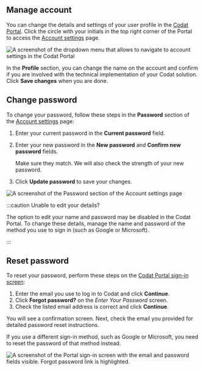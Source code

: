 ## Manage account

You can change the details and settings of your user profile in the [Codat Portal](https://app.codat.io/). Click the circle with your initials in the top right corner of the Portal to access the [Account settings](https://app.codat.io/settings/account) page.

![A screenshot of the dropdown menu that allows to navigate to account settings in the Codat Portal](/img/other-guides/0012-acct-mgt-access.png)

In the **Profile** section, you can change the name on the account and confirm if you are involved with the technical implementation of your Codat solution. Click **Save changes** when you are done.

## Change password

To change your password, follow these steps in the **Password** section of the [Account settings](https://app.codat.io/settings/account) page:

1. Enter your current password in the **Current password** field.
2. Enter your new password in the **New password** and **Confirm new password** fields.

   Make sure they match. We will also check the strength of your new password.

3. Click **Update password** to save your changes.

![A screenshot of the Password section of the Account settings page ](/img/other-guides/0013-acct-mgmt-password.png)

:::caution Unable to edit your details?

The option to edit your name and password may be disabled in the Codat Portal. To change these details, manage the name and password of the method you use to sign in (such as Google or Microsoft).

:::

## Reset password

To reset your password, perform these steps on the [Codat Portal sign-in screen](https://users.codat.io/):

1. Enter the email you use to log in to Codat and click **Continue**.
2. Click **Forgot password?** on the _Enter Your Password_ screen.
3. Check the listed email address is correct and click **Continue**.

You will see a confirmation screen. Next, check the email you provided for detailed password reset instructions.

If you use a different sign-in method, such as Google or Microsoft, you need to reset the password of that method instead.

![A screenshot of the Portal sign-in screen with the email and password fields visible. Forgot password link is highlighted.](/img/other-guides/forgot-password-screen.png)
